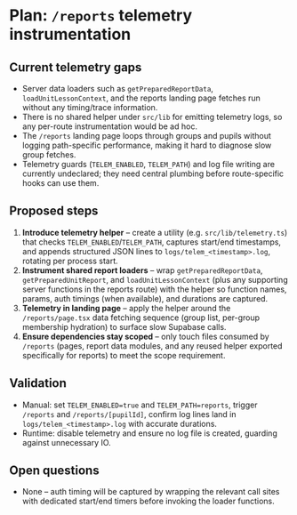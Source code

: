 # Plan: `/reports` telemetry instrumentation

## Current telemetry gaps
- Server data loaders such as `getPreparedReportData`, `loadUnitLessonContext`, and the reports landing page fetches run without any timing/trace information.
- There is no shared helper under `src/lib` for emitting telemetry logs, so any per-route instrumentation would be ad hoc.
- The `/reports` landing page loops through groups and pupils without logging path-specific performance, making it hard to diagnose slow group fetches.
- Telemetry guards (`TELEM_ENABLED`, `TELEM_PATH`) and log file writing are currently undeclared; they need central plumbing before route-specific hooks can use them.

## Proposed steps
1. **Introduce telemetry helper** – create a utility (e.g. `src/lib/telemetry.ts`) that checks `TELEM_ENABLED`/`TELEM_PATH`, captures start/end timestamps, and appends structured JSON lines to `logs/telem_<timestamp>.log`, rotating per process start.
2. **Instrument shared report loaders** – wrap `getPreparedReportData`, `getPreparedUnitReport`, and `loadUnitLessonContext` (plus any supporting server functions in the reports route) with the helper so function names, params, auth timings (when available), and durations are captured.
3. **Telemetry in landing page** – apply the helper around the `/reports/page.tsx` data fetching sequence (group list, per-group membership hydration) to surface slow Supabase calls.
4. **Ensure dependencies stay scoped** – only touch files consumed by `/reports` (pages, report data modules, and any reused helper exported specifically for reports) to meet the scope requirement.

## Validation
- Manual: set `TELEM_ENABLED=true` and `TELEM_PATH=reports`, trigger `/reports` and `/reports/[pupilId]`, confirm log lines land in `logs/telem_<timestamp>.log` with accurate durations.
- Runtime: disable telemetry and ensure no log file is created, guarding against unnecessary IO.

## Open questions
- None – auth timing will be captured by wrapping the relevant call sites with dedicated start/end timers before invoking the loader functions.
